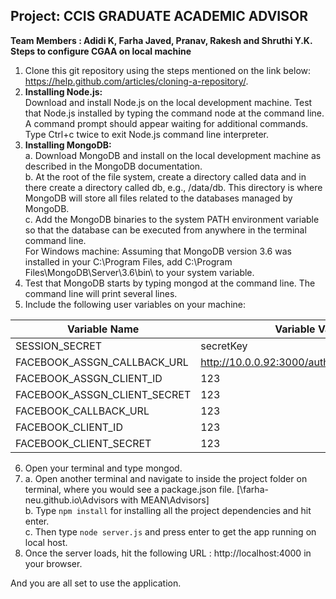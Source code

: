 ## Project: CCIS GRADUATE ACADEMIC ADVISOR  ##
**Team Members : Adidi K, Farha Javed, Pranav, Rakesh and Shruthi Y.K.**
**Steps to configure CGAA on local machine**
1. Clone this git repository using the steps mentioned on the link below: https://help.github.com/articles/cloning-a-repository/.
2. **Installing Node.js:**  
Download and install Node.js on the local development machine. Test that Node.js installed by typing the command node at the command line. A command prompt should appear waiting for additional commands. Type Ctrl+c twice to exit Node.js command line interpreter.
3. **Installing MongoDB:**  
    a. Download MongoDB and install on the local development machine as described in the MongoDB documentation.  
    b. At the root of the file system, create a directory called data and in there create a directory called db, e.g., /data/db. This directory is where MongoDB will store all files related to the databases managed by MongoDB.  
   c. Add the MongoDB binaries to the system PATH environment variable so that the database can be executed from anywhere in the terminal command line.   
For Windows machine: Assuming that MongoDB version 3.6 was installed in your C:\Program Files, add C:\Program Files\MongoDB\Server\3.6\bin\ to your system variable.  
4. Test that MongoDB starts by typing mongod at the command line. The command line will print several lines.  
5. Include the following user variables on your machine:  


| Variable Name  | Variable Value |
| ------------- | ------------- |
| SESSION_SECRET  | secretKey  |
| FACEBOOK_ASSGN_CALLBACK_URL  | http://10.0.0.92:3000/auth/facebook/callback  |
| FACEBOOK_ASSGN_CLIENT_ID  | 123  |
| FACEBOOK_ASSGN_CLIENT_SECRET  | 123  |
| FACEBOOK_CALLBACK_URL  | 123  |
| FACEBOOK_CLIENT_ID  | 123  |
| FACEBOOK_CLIENT_SECRET  | 123  |  

6. Open your terminal and type mongod.
7. a. Open another terminal and navigate to inside the project folder on terminal, where you would see a package.json file. [\farha-neu.github.io\Advisors with MEAN\Advisors]  
b. Type ```npm install``` for installing all the project dependencies and hit enter.  
c. Then type ```node server.js``` and press enter to get the app running on local host.    
8. Once the server loads, hit the following URL : http://localhost:4000 in your browser. 

And you are all set to use the application.
